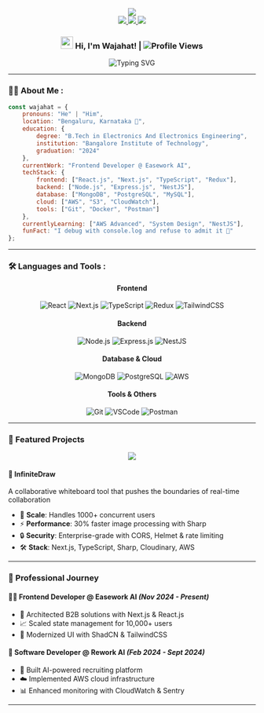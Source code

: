 <div align="center">
  <img src="https://capsule-render.vercel.app/api?type=waving&color=0:EEFF00,100:a82da8&height=200&section=header&text=Wajahat%20Ali&fontSize=50&fontAlign=75&fontAlignY=35&desc=Full%20Stack%20Developer&descAlign=85&descAlignY=50&animation=fadeIn"/>
</div>

<div align="center">
  <a href="https://wajahatali-seven.vercel.app/">
    <img src="https://img.shields.io/badge/Portfolio-FF5722?style=for-the-badge&logo=todoist&logoColor=white" />
  </a>
  <a href="https://www.linkedin.com/in/wajahat-ali-mern/">
    <img src="https://img.shields.io/badge/LinkedIn-0077B5?style=for-the-badge&logo=linkedin&logoColor=white" />
  </a>
  <a href="mailto:wajhoor2001@gmail.com">
    <img src="https://img.shields.io/badge/Gmail-D14836?style=for-the-badge&logo=gmail&logoColor=white" />
  </a>
</div>

<div align="center">
  <h3>
    <img src="https://media.giphy.com/media/hvRJCLFzcasrR4ia7z/giphy.gif" width="25px" />
    Hi, I'm Wajahat! | <img src="https://komarev.com/ghpvc/?username=your-github-username" alt="Profile Views" />
  </h3>
</div>

<div align="center">
  <img src="https://readme-typing-svg.herokuapp.com?font=Fira+Code&weight=500&size=20&pause=1000&center=true&vCenter=true&width=435&lines=Full+Stack+Developer;AWS+Cloud+Enthusiast;Always+learning+new+things" alt="Typing SVG" />
</div>

---

### 👨‍💻 About Me :

```javascript
const wajahat = {
    pronouns: "He" | "Him",
    location: "Bengaluru, Karnataka 🌆",
    education: {
        degree: "B.Tech in Electronics And Electronics Engineering",
        institution: "Bangalore Institute of Technology",
        graduation: "2024"
    },
    currentWork: "Frontend Developer @ Easework AI",
    techStack: {
        frontend: ["React.js", "Next.js", "TypeScript", "Redux"],
        backend: ["Node.js", "Express.js", "NestJS"],
        database: ["MongoDB", "PostgreSQL", "MySQL"],
        cloud: ["AWS", "S3", "CloudWatch"],
        tools: ["Git", "Docker", "Postman"]
    },
    currentlyLearning: ["AWS Advanced", "System Design", "NestJS"],
    funFact: "I debug with console.log and refuse to admit it 🤫"
};
```

---

### 🛠️ Languages and Tools :

<div align="center">
  
#### Frontend
![React](https://img.shields.io/badge/React-20232A?style=for-the-badge&logo=react&logoColor=61DAFB)
![Next.js](https://img.shields.io/badge/next.js-000000?style=for-the-badge&logo=nextdotjs&logoColor=white)
![TypeScript](https://img.shields.io/badge/TypeScript-007ACC?style=for-the-badge&logo=typescript&logoColor=white)
![Redux](https://img.shields.io/badge/Redux-593D88?style=for-the-badge&logo=redux&logoColor=white)
![TailwindCSS](https://img.shields.io/badge/tailwindcss-%2338B2AC.svg?style=for-the-badge&logo=tailwind-css&logoColor=white)

#### Backend
![Node.js](https://img.shields.io/badge/Node.js-339933?style=for-the-badge&logo=nodedotjs&logoColor=white)
![Express.js](https://img.shields.io/badge/Express.js-000000?style=for-the-badge&logo=express&logoColor=white)
![NestJS](https://img.shields.io/badge/nestjs-%23E0234E.svg?style=for-the-badge&logo=nestjs&logoColor=white)

#### Database & Cloud
![MongoDB](https://img.shields.io/badge/MongoDB-4EA94B?style=for-the-badge&logo=mongodb&logoColor=white)
![PostgreSQL](https://img.shields.io/badge/PostgreSQL-316192?style=for-the-badge&logo=postgresql&logoColor=white)
![AWS](https://img.shields.io/badge/Amazon_AWS-FF9900?style=for-the-badge&logo=amazonaws&logoColor=white)

#### Tools & Others
![Git](https://img.shields.io/badge/GIT-E44C30?style=for-the-badge&logo=git&logoColor=white)
![VSCode](https://img.shields.io/badge/VSCode-0078D4?style=for-the-badge&logo=visual%20studio%20code&logoColor=white)
![Postman](https://img.shields.io/badge/Postman-FF6C37?style=for-the-badge&logo=Postman&logoColor=white)
</div>

---

### 🚀 Featured Projects

<div align="center">
  <a href="[Project URL]">
    <img src="https://github-readme-stats.vercel.app/api/pin/?username=your-github-username&repo=InfiniteDraw&theme=radical" />
  </a>
</div>

#### 🎨 InfiniteDraw
A collaborative whiteboard tool that pushes the boundaries of real-time collaboration
- 🚀 **Scale**: Handles 1000+ concurrent users
- ⚡ **Performance**: 30% faster image processing with Sharp
- 🔒 **Security**: Enterprise-grade with CORS, Helmet & rate limiting
- 🛠️ **Stack**: Next.js, TypeScript, Sharp, Cloudinary, AWS

---

### 🏢 Professional Journey

<div align="left">
  
#### 👨‍💻 Frontend Developer @ Easework AI _(Nov 2024 - Present)_
- 🔨 Architected B2B solutions with Next.js & React.js
- 📈 Scaled state management for 10,000+ users
- 🎨 Modernized UI with ShadCN & TailwindCSS

#### 💼 Software Developer @ Rework AI _(Feb 2024 - Sept 2024)_
- 🤖 Built AI-powered recruiting platform
- ☁️ Implemented AWS cloud infrastructure
- 📊 Enhanced monitoring with CloudWatch & Sentry
</div>

---

